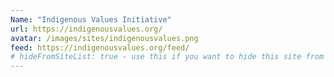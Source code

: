 ```yaml
---
Name: "Indigenous Values Initiative"
url: https://indigenousvalues.org/
avatar: /images/sites/indigenousvalues.png
feed: https://indigenousvalues.org/feed/
# hideFromSiteList: true - use this if you want to hide this site from the list of sites on this page: https://eleventy-m10y.lkmt.us/sites/
---
```

